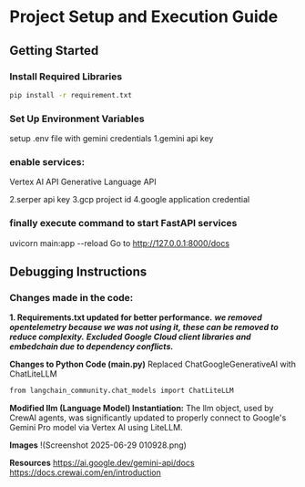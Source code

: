 # Project Setup and Execution Guide

## Getting Started

### Install Required Libraries
```sh
pip install -r requirement.txt
```
### Set Up Environment Variables
setup .env file with gemini credentials
1.gemini api key

### enable services:
Vertex AI API
Generative Language API

2.serper api key
3.gcp project id
4.google application credential

### finally execute command to start FastAPI services

 uvicorn main:app --reload
 Go to http://127.0.0.1:8000/docs 

## Debugging Instructions

### Changes made in the code:
**1. Requirements.txt updated for better performance.**
***we removed opentelemetry because we was not using it, these can be removed to reduce complexity.***
***Excluded Google Cloud client libraries and embedchain due to dependency conflicts.*** 

**Changes to Python Code (main.py)**
Replaced ChatGoogleGenerativeAI with ChatLiteLLM
```sh
from langchain_community.chat_models import ChatLiteLLM
```
**Modified llm (Language Model) Instantiation:**
The llm object, used by CrewAI agents, was significantly updated to properly connect to Google's Gemini Pro model via Vertex AI using LiteLLM.

**Images**
!(Screenshot 2025-06-29 010928.png)

**Resources**
https://ai.google.dev/gemini-api/docs
https://docs.crewai.com/en/introduction
